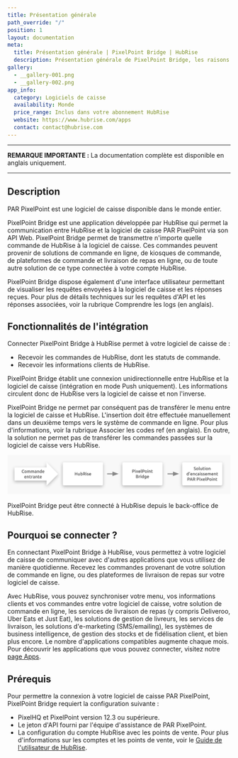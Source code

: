 ```yaml
---
title: Présentation générale
path_override: "/"
position: 1
layout: documentation
meta:
  title: Présentation générale | PixelPoint Bridge | HubRise
  description: Présentation générale de PixelPoint Bridge, les raisons de connecter votre caisse à HubRise et les fonctionnalités de l'intégration avec HubRise.
gallery:
  - __gallery-001.png
  - __gallery-002.png
app_info:
  category: Logiciels de caisse
  availability: Monde
  price_range: Inclus dans votre abonnement HubRise
  website: https://www.hubrise.com/apps
  contact: contact@hubrise.com
---
```


---

**REMARQUE IMPORTANTE :** La documentation complète est disponible <Link href="/apps/pixelpoint-bridge">en anglais uniquement</Link>.

---

## Description

PAR PixelPoint est une logiciel de caisse disponible dans le monde entier.

PixelPoint Bridge est une application développée par HubRise qui permet la communication entre HubRise et la logiciel de caisse PAR PixelPoint via son API Web. PixelPoint Bridge permet de transmettre n'importe quelle commande de HubRise à la logiciel de caisse. Ces commandes peuvent provenir de solutions de commande en ligne, de kiosques de commande, de plateformes de commande et livraison de repas en ligne, ou de toute autre solution de ce type connectée à votre compte HubRise.

PixelPoint Bridge dispose également d'une interface utilisateur permettant de visualiser les requêtes envoyées à la logiciel de caisse et les réponses reçues. Pour plus de détails techniques sur les requêtes d'API et les réponses associées, voir la rubrique <Link href="/apps/pixelpoint-bridge/understanding-logs">Comprendre les logs (en anglais)</Link>.

## Fonctionnalités de l'intégration

Connecter PixelPoint Bridge à HubRise permet à votre logiciel de caisse de :

- Recevoir les commandes de HubRise, dont les statuts de commande.
- Recevoir les informations clients de HubRise.

PixelPoint Bridge établit une connexion unidirectionnelle entre HubRise et la logiciel de caisse (intégration en mode Push uniquement). Les informations circulent donc de HubRise vers la logiciel de caisse et non l'inverse.

PixelPoint Bridge ne permet par conséquent pas de transférer le menu entre la logiciel de caisse et HubRise. L'insertion doit être effectuée manuellement dans un deuxième temps vers le système de commande en ligne. Pour plus d'informations, voir la rubrique <Link href="/apps/pixelpoint-bridge/map-ref-codes">Associer les codes ref (en anglais)</Link>. En outre, la solution ne permet pas de transférer les commandes passées sur la logiciel de caisse vers HubRise.

![Schéma de connexion](./images/001-2x-connection-diagram.png)

PixelPoint Bridge peut être connecté à HubRise depuis le back-office de HubRise.

## Pourquoi se connecter ?

En connectant PixelPoint Bridge à HubRise, vous permettez à votre logiciel de caisse de communiquer avec d'autres applications que vous utilisez de manière quotidienne. Recevez les commandes provenant de votre solution de commande en ligne, ou des plateformes de livraison de repas sur votre logiciel de caisse.

Avec HubRise, vous pouvez synchroniser votre menu, vos informations clients et vos commandes entre votre logiciel de caisse, votre solution de commande en ligne, les services de livraison de repas (y compris Deliveroo, Uber Eats et Just Eat), les solutions de gestion de livreurs, les services de livraison, les solutions d'e-marketing (SMS/emailing), les systèmes de business intelligence, de gestion des stocks et de fidélisation client, et bien plus encore. Le nombre d'applications compatibles augmente chaque mois. Pour découvrir les applications que vous pouvez connecter, visitez notre [page Apps](/apps).

## Prérequis

Pour permettre la connexion à votre logiciel de caisse PAR PixelPoint, PixelPoint Bridge requiert la configuration suivante :

- PixelHQ et PixelPoint version 12.3 ou supérieure.
- Le jeton d'API fourni par l'équipe d'assistance de PAR PixelPoint.
- La configuration du compte HubRise avec les points de vente. Pour plus d'informations sur les comptes et les points de vente, voir le [Guide de l'utilisateur de HubRise](/docs/overview).
